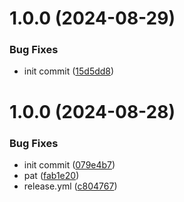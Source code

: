 # 1.0.0 (2024-08-29)


### Bug Fixes

* init commit ([15d5dd8](https://github.com/onoff-engineering/unity_core/commit/15d5dd8ef003b26e9786c1164359d1b519d8570c))

# 1.0.0 (2024-08-28)


### Bug Fixes

* init commit ([079e4b7](https://github.com/OpenCommissioning/Unity_Core/commit/079e4b7815fc655887266e0e2cc3377ca04c3912))
* pat ([fab1e20](https://github.com/OpenCommissioning/Unity_Core/commit/fab1e2085131ff10f82e77ffa01859c88cb46c17))
* release.yml ([c804767](https://github.com/OpenCommissioning/Unity_Core/commit/c8047676257f63bb1c8ce66bac5f35e0e580f518))
